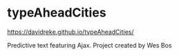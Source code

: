 # typeAheadCities
https://davidreke.github.io/typeAheadCities/

Predictive text featuring Ajax. Project created by Wes Bos

